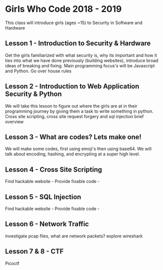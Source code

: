 # Girls Who Code 2018 - 2019
This class will introduce girls (ages ~15) to Security in Software and Hardware

## Lesson 1 - Introduction to Security & Hardware
Get the girls familiarized with what security is, why its important and how it ties into what we have done previously (building websites), introduce broad ideas of breaking and fixing. Main programming focus's will be Javascript and Python. Go over house rules 

## Lesson 2 - Introduction to Web Application Security & Python
We will take this lesson to figure out where the girls are at in their programming journey by giving them a task to write something in python. 
Cross site scripting, cross site request forgery and sql injection brief overview 

## Lesson 3 - What are codes? Lets make one!
We will make some codes, first using emoji's then using base64. We will talk about encoding, hashing, and encrypting at a super high level. 

## Lesson 4 - Cross Site Scripting
Find hackable website - 
Provide fixable code - 

## Lesson 5 - SQL Injection
Find hackable website - 
Provide fixable code - 

## Lesson 6 - Network Traffic
investigate pcap files, what are network packets? explore wireshark

## Lesson 7 & 8 - CTF
Picoctf

